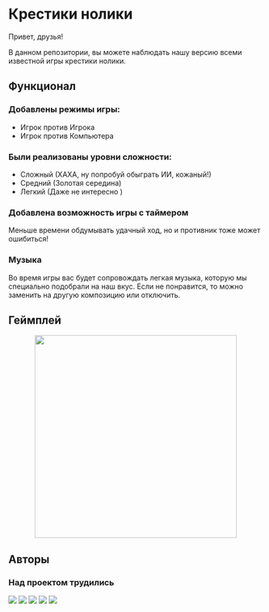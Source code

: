 # Крестики нолики 
Привет, друзья! 

В данном репозитории, вы можете наблюдать нашу версию всеми известной игры крестики нолики.

## Функционал

### Добавлены режимы игры:
* Игрок против Игрока
* Игрок против Компьютера

### Были реализованы уровни сложности:
* Сложный (ХАХА, ну попробуй обыграть ИИ, кожаный!)
* Средний (Золотая середина) 
* Легкий (Даже не интересно )

### Добавлена возможность игры с таймером
Меньше времени обдумывать удачный ход, но и противник тоже может ошибиться!

### Музыка
Во время игры вас будет сопровождать легкая музыка, которую мы специально подобрали на наш вкус. 
Если не понравится, то можно заменить на другую композицию или отключить. 

## Геймплей

<p align="center">
  <img src="https://github.com/user-attachments/assets/21535a3c-e9bc-449f-81da-23f3bf500cfe" width="400">
</p>

## Авторы
### Над проектом трудились



<p align="left"> 
<a href="https://github.com/denisgindulin">
<img src="https://img.shields.io/badge/denisgindulin-pink"/></a>
<a href="https://github.com/13NotReal13">
<img src="https://img.shields.io/badge/13NotReal13-red"/></a>
<a href="https://github.com/DaNiIlaIoS">
<img src="https://img.shields.io/badge/DaNiIlaIoS-green"/></a>
<a href="https://github.com/pavelMobileDev">
<img src="https://img.shields.io/badge/pavelMobileDev-blue"/></a>
<a href="https://github.com/Igor1901">
<img src="https://img.shields.io/badge/Igor1901-purple"/></a>
</p>


